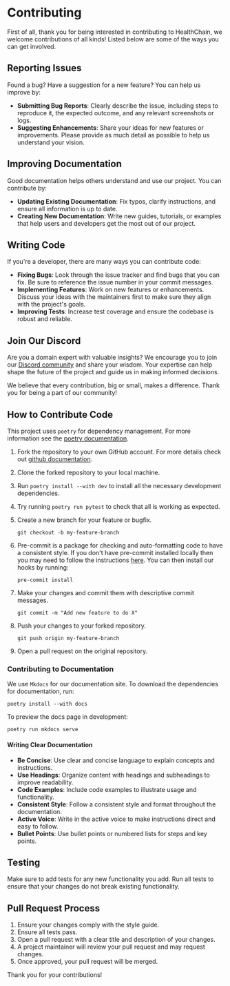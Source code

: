 # Contributing

First of all, thank you for being interested in contributing to HealthChain, we welcome contributions of all kinds! Listed below are some of the ways you can get involved.

## Reporting Issues

Found a bug? Have a suggestion for a new feature? You can help us improve by:

- **Submitting Bug Reports**: Clearly describe the issue, including steps to reproduce it, the expected outcome, and any relevant screenshots or logs.
- **Suggesting Enhancements**: Share your ideas for new features or improvements. Please provide as much detail as possible to help us understand your vision.

## Improving Documentation

Good documentation helps others understand and use our project. You can contribute by:

- **Updating Existing Documentation**: Fix typos, clarify instructions, and ensure all information is up to date.
- **Creating New Documentation**: Write new guides, tutorials, or examples that help users and developers get the most out of our project.

## Writing Code

If you're a developer, there are many ways you can contribute code:

- **Fixing Bugs**: Look through the issue tracker and find bugs that you can fix. Be sure to reference the issue number in your commit messages.
- **Implementing Features**: Work on new features or enhancements. Discuss your ideas with the maintainers first to make sure they align with the project's goals.
- **Improving Tests**: Increase test coverage and ensure the codebase is robust and reliable.

## Join Our Discord

Are you a domain expert with valuable insights? We encourage you to join our [Discord community](https://discord.gg/UQC6uAepUz) and share your wisdom. Your expertise can help shape the future of the project and guide us in making informed decisions.

We believe that every contribution, big or small, makes a difference. Thank you for being a part of our community!

## How to Contribute Code

This project uses `poetry` for dependency management. For more information see the [poetry documentation](https://python-poetry.org/docs/).

1. Fork the repository to your own GitHub account. For more details check out [github documentation](https://docs.github.com/en/pull-requests/collaborating-with-pull-requests/working-with-forks/fork-a-repo).

2. Clone the forked repository to your local machine.

3. Run `poetry install --with dev` to install all the necessary development dependencies.

4. Try running `poetry run pytest` to check that all is working as expected.

5. Create a new branch for your feature or bugfix.

    ```shell
    git checkout -b my-feature-branch
    ```

6. Pre-commit is a package for checking and auto-formatting code to have a consistent style. If you don't have pre-commit installed locally then you may need to follow the instructions [here](https://pre-commit.com/). You can then install our hooks by running:

    ```shell
    pre-commit install
    ```

7. Make your changes and commit them with descriptive commit messages.

    ```shell
    git commit -m "Add new feature to do X"
    ```

8. Push your changes to your forked repository.

    ```shell
    git push origin my-feature-branch
    ```

9. Open a pull request on the original repository.

### Contributing to Documentation

We use `Mkdocs` for our documentation site. To download the dependencies for documentation, run:
```shell
poetry install --with docs
```

To preview the docs page in development:
```shell
poetry run mkdocs serve
```
#### Writing Clear Documentation

- **Be Concise**: Use clear and concise language to explain concepts and instructions.
- **Use Headings**: Organize content with headings and subheadings to improve readability.
- **Code Examples**: Include code examples to illustrate usage and functionality.
- **Consistent Style**: Follow a consistent style and format throughout the documentation.
- **Active Voice**: Write in the active voice to make instructions direct and easy to follow.
- **Bullet Points**: Use bullet points or numbered lists for steps and key points.

## Testing

Make sure to add tests for any new functionality you add. Run all tests to ensure that your changes do not break existing functionality.

## Pull Request Process

1. Ensure your changes comply with the style guide.
2. Ensure all tests pass.
3. Open a pull request with a clear title and description of your changes.
4. A project maintainer will review your pull request and may request changes.
5. Once approved, your pull request will be merged.

Thank you for your contributions!
